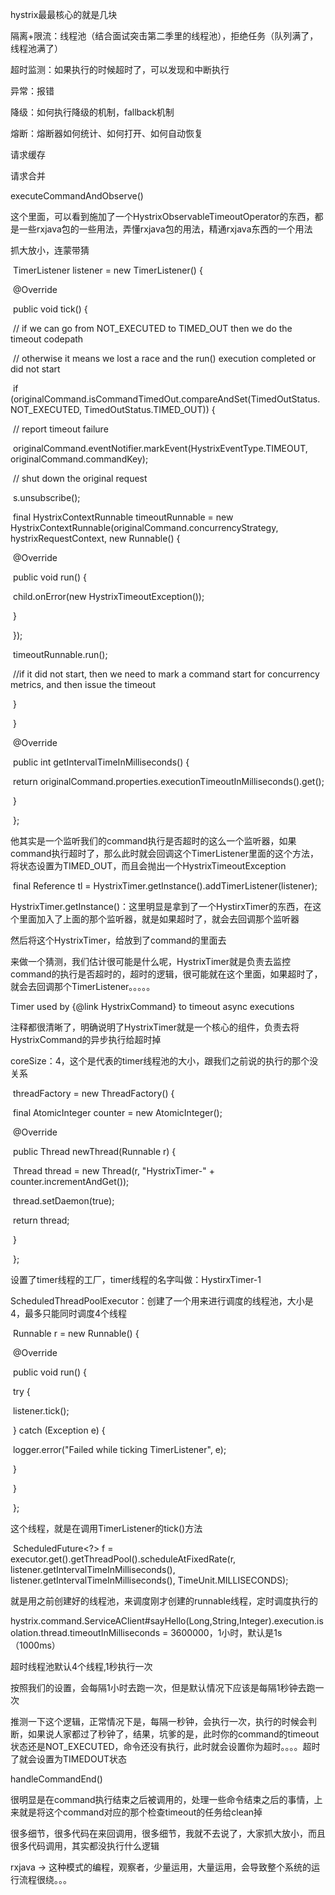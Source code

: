 hystrix最最核心的就是几块

 

隔离+限流：线程池（结合面试突击第二季里的线程池），拒绝任务（队列满了，线程池满了）

 

超时监测：如果执行的时候超时了，可以发现和中断执行

 

异常：报错

 

降级：如何执行降级的机制，fallback机制

 

熔断：熔断器如何统计、如何打开、如何自动恢复

 

请求缓存

 

请求合并

 

executeCommandAndObserve()

 

这个里面，可以看到施加了一个HystrixObservableTimeoutOperator的东西，都是一些rxjava包的一些用法，弄懂rxjava包的用法，精通rxjava东西的一个用法

 

抓大放小，连蒙带猜

 

​      TimerListener listener = new TimerListener() {

 

​        @Override

​        public void tick() {

​          // if we can go from NOT_EXECUTED to TIMED_OUT then we do the timeout codepath

​          // otherwise it means we lost a race and the run() execution completed or did not start

​          if (originalCommand.isCommandTimedOut.compareAndSet(TimedOutStatus.NOT_EXECUTED, TimedOutStatus.TIMED_OUT)) {

​            // report timeout failure

​            originalCommand.eventNotifier.markEvent(HystrixEventType.TIMEOUT, originalCommand.commandKey);

 

​            // shut down the original request

​            s.unsubscribe();

 

​            final HystrixContextRunnable timeoutRunnable = new HystrixContextRunnable(originalCommand.concurrencyStrategy, hystrixRequestContext, new Runnable() {

 

​              @Override

​              public void run() {

​                child.onError(new HystrixTimeoutException());

​              }

​            });

 

 

​            timeoutRunnable.run();

​            //if it did not start, then we need to mark a command start for concurrency metrics, and then issue the timeout

​          }

​        }

 

​        @Override

​        public int getIntervalTimeInMilliseconds() {

​          return originalCommand.properties.executionTimeoutInMilliseconds().get();

​        }

​      };

 

他其实是一个监听我们的command执行是否超时的这么一个监听器，如果command执行超时了，那么此时就会回调这个TimerListener里面的这个方法，将状态设置为TIMED_OUT，而且会抛出一个HystrixTimeoutException

 

​      final Reference<TimerListener> tl = HystrixTimer.getInstance().addTimerListener(listener);

 

HystrixTimer.getInstance()：这里明显是拿到了一个HystirxTimer的东西，在这个里面加入了上面的那个监听器，就是如果超时了，就会去回调那个监听器

 

然后将这个HystrixTimer，给放到了command的里面去

 

来做一个猜测，我们估计很可能是什么呢，HystrixTimer就是负责去监控command的执行是否超时的，超时的逻辑，很可能就在这个里面，如果超时了，就会去回调那个TimerListener。。。。。

 

Timer used by {@link HystrixCommand} to timeout async executions

 

注释都很清晰了，明确说明了HystrixTimer就是一个核心的组件，负责去将HystrixCommand的异步执行给超时掉

 

 

coreSize：4，这个是代表的timer线程池的大小，跟我们之前说的执行的那个没关系

 

​        threadFactory = new ThreadFactory() {

​          final AtomicInteger counter = new AtomicInteger();

 

​          @Override

​          public Thread newThread(Runnable r) {

​            Thread thread = new Thread(r, "HystrixTimer-" + counter.incrementAndGet());

​            thread.setDaemon(true);

​            return thread;

​          }

 

​        };

 

设置了timer线程的工厂，timer线程的名字叫做：HystirxTimer-1

 

ScheduledThreadPoolExecutor：创建了一个用来进行调度的线程池，大小是4，最多只能同时调度4个线程

 

​    Runnable r = new Runnable() {

 

​      @Override

​      public void run() {

​        try {

​          listener.tick();

​        } catch (Exception e) {

​          logger.error("Failed while ticking TimerListener", e);

​        }

​      }

​    };

 

这个线程，就是在调用TimerListener的tick()方法

 

​    ScheduledFuture<?> f = executor.get().getThreadPool().scheduleAtFixedRate(r, listener.getIntervalTimeInMilliseconds(), listener.getIntervalTimeInMilliseconds(), TimeUnit.MILLISECONDS);

 

就是用之前创建好的线程池，来调度刚才创建的runnable线程，定时调度执行的

 

hystrix.command.ServiceAClient#sayHello(Long,String,Integer).execution.isolation.thread.timeoutInMilliseconds = 3600000，1小时，默认是1s（1000ms）

  超时线程池默认4个线程,1秒执行一次

 

按照我们的设置，会每隔1小时去跑一次，但是默认情况下应该是每隔1秒钟去跑一次

 

推测一下这个逻辑，正常情况下是，每隔一秒钟，会执行一次，执行的时候会判断，如果说人家都过了秒钟了，结果，坑爹的是，此时你的command的timeout状态还是NOT_EXECUTED，命令还没有执行，此时就会设置你为超时。。。。超时了就会设置为TIMEDOUT状态

 

handleCommandEnd()

 

很明显是在command执行结束之后被调用的，处理一些命令结束之后的事情，上来就是将这个command对应的那个检查timeout的任务给clean掉

 

很多细节，很多代码在来回调用，很多细节，我就不去说了，大家抓大放小，而且很多代码调用，其实都没执行什么逻辑

 

rxjava -> 这种模式的编程，观察者，少量运用，大量运用，会导致整个系统的运行流程很绕。。。

 

 

 

 

 